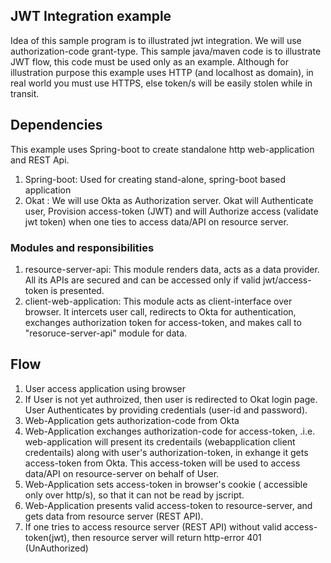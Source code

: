 ## JWT Integration example
Idea of this sample program is to illustrated jwt integration.
We will use authorization-code grant-type. This sample java/maven code is to illustrate JWT flow, this code must be used only as an example. Although for illustration purpose this example uses HTTP (and localhost as domain), in real world you must use HTTPS, else token/s will be easily stolen while in transit.

## Dependencies
This example uses Spring-boot to create standalone http web-application and REST Api.

1. Spring-boot: 	Used for creating stand-alone, spring-boot based application
2. Okat :  We will use Okta as Authorization server. Okat will Authenticate user, Provision access-token (JWT) and will Authorize access (validate jwt token) when one ties to access data/API on resource server.

### Modules and responsibilities
1.	resource-server-api: This module renders data, acts as a data provider. All its APIs are secured and can be accessed only if valid jwt/access-token is presented.
2.	client-web-application: This module acts as client-interface over browser. It intercets user call, redirects to Okta for authentication, exchanges authorization token for access-token, and makes call to "resoruce-server-api" module for data.


## Flow
1) User access application using browser
2) If User is not yet authroized, then user is redirected to Okat login page. User Authenticates by providing credentials (user-id and password).
3) Web-Application gets authorization-code from Okta
4) Web-Application exchanges authorization-code  for access-token, .i.e. web-application will present its credentails (webapplication client credentails) along with user's authorization-token, in exhange it gets access-token from Okta. This access-token will be used to access data/API on resource-server on behalf of User.
5) Web-Application sets access-token in browser's cookie ( accessible only over http/s), so that it can not be read by jscript.
6) Web-Application presents valid access-token to resource-server, and gets data from resource server (REST API).
7) If one tries to access resource server (REST API) without valid access-token(jwt), then resource server will return http-error 401 (UnAuthorized)

